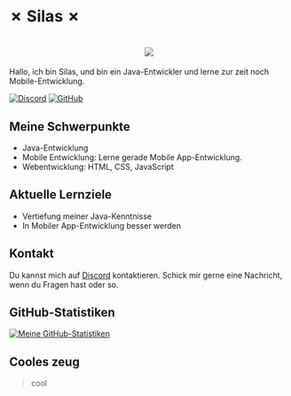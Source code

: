 # ✗ Silas ✗

<h1 align="center">
    <img src="https://readme-typing-svg.herokuapp.com/?font=Righteous&size=35&center=true&vCenter=true&width=500&height=70&duration=4000&lines=Hallo!+👋;+Ich+bin+✗+Silas+✗!;" />
</h1>

Hallo, ich bin Silas, und bin ein Java-Entwickler und lerne zur zeit noch Mobile-Entwicklung.

[![Discord](https://your-linkedin-image-link.png)](https://www.linkedin.com/in/your-linkedin-profile)
[![GitHub](https://your-github-image-link.png)](https://github.com/your-github-profile)

## Meine Schwerpunkte

- Java-Entwicklung
- Mobile Entwicklung: Lerne gerade Mobile App-Entwicklung.
- Webentwicklung: HTML, CSS, JavaScript

## Aktuelle Lernziele

- Vertiefung meiner Java-Kenntnisse
- In Mobiler App-Entwicklung besser werden 
  
## Kontakt

Du kannst mich auf [Discord](https://twitter.com/your-twitter-handle)  kontaktieren. Schick mir gerne eine Nachricht, wenn du Fragen hast oder so.

## GitHub-Statistiken

[![Meine GitHub-Statistiken](https://github-readme-stats.vercel.app/api?username=dein-benutzername)](https://github.com/anuraghazra/github-readme-stats)

## Cooles zeug

> cool 
